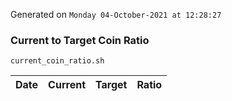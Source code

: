 Generated on `Monday 04-October-2021 at 12:28:27`

### Current to Target Coin Ratio
`current_coin_ratio.sh`

Date|Current|Target|Ratio
---|---|---|---
